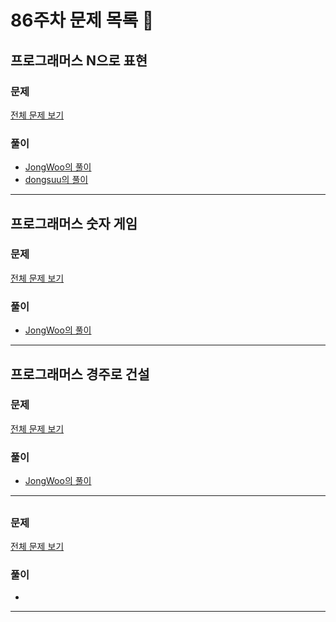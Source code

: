 # 86주차 문제 목록 📝

## 프로그래머스 N으로 표현
### 문제
[전체 문제 보기](https://school.programmers.co.kr/learn/courses/30/lessons/42895)    

### 풀이
- [JongWoo의 풀이](https://www.notion.so/jinlaove17/N-eeb2f4bcd1114092a3489e29abca6e0b)
- [dongsuu의 풀이](https://hyunn99.tistory.com/203)
___

## 프로그래머스 숫자 게임
### 문제
[전체 문제 보기](https://school.programmers.co.kr/learn/courses/30/lessons/12987)

### 풀이
- [JongWoo의 풀이](https://www.notion.so/jinlaove17/03b7503d1dcc42eda979421be1029687)
___

## 프로그래머스 경주로 건설
### 문제
[전체 문제 보기](https://school.programmers.co.kr/learn/courses/30/lessons/67259)

### 풀이
- [JongWoo의 풀이](https://www.notion.so/jinlaove17/43c75303416f4ea9bbd285ecf7015b3c)
___

## 
### 문제
[전체 문제 보기]()

### 풀이
- 
___
